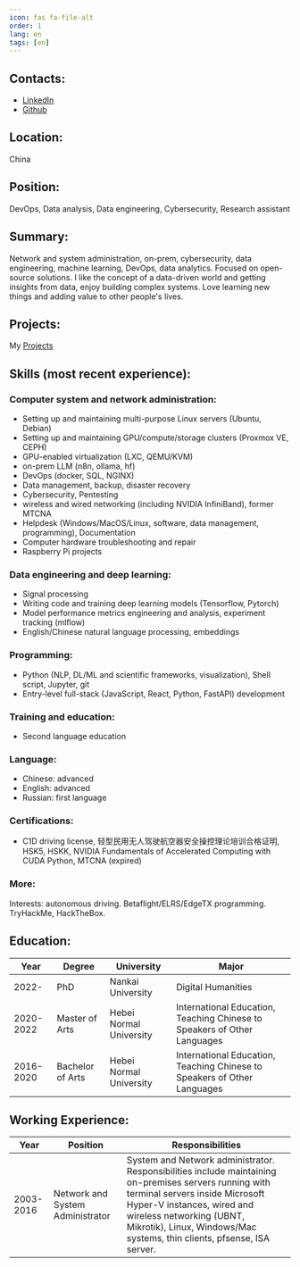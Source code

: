 ```yaml
---
icon: fas fa-file-alt
order: 1
lang: en
tags: [en]
---
```


## Contacts:

- [LinkedIn](https://linkedin.com/in/aleksandrvm)
- [Github](https://github.com/placebeyondtheclouds)

## Location:

China

## Position:

DevOps, Data analysis, Data engineering, Cybersecurity, Research assistant

## Summary:

Network and system administration, on-prem, cybersecurity, data engineering, machine learning, DevOps, data analytics. Focused on open-source solutions. I like the concept of a data-driven world and getting insights from data, enjoy building complex systems. Love learning new things and adding value to other people's lives.

## Projects:

My [Projects](/projects)

## Skills (most recent experience):

### Computer system and network administration:

- Setting up and maintaining multi-purpose Linux servers (Ubuntu, Debian)
- Setting up and maintaining GPU/compute/storage clusters (Proxmox VE, CEPH)
- GPU-enabled virtualization (LXC, QEMU/KVM)
- on-prem LLM (n8n, ollama, hf)
- DevOps (docker, SQL, NGINX)
- Data management, backup, disaster recovery
- Cybersecurity, Pentesting
- wireless and wired networking (including NVIDIA InfiniBand), former MTCNA
- Helpdesk (Windows/MacOS/Linux, software, data management, programming), Documentation
- Computer hardware troubleshooting and repair
- Raspberry Pi projects

### Data engineering and deep learning:

- Signal processing
- Writing code and training deep learning models (Tensorflow, Pytorch)
- Model performance metrics engineering and analysis, experiment tracking (mlflow)
- English/Chinese natural language processing, embeddings

### Programming:

- Python (NLP, DL/ML and scientific frameworks, visualization), Shell script, Jupyter, git
- Entry-level full-stack (JavaScript, React, Python, FastAPI) development

### Training and education:

- Second language education

### Language:

- Chinese: advanced
- English: advanced
- Russian: first language

### Certifications: 

- C1D driving license, 轻型民用无人驾驶航空器安全操控理论培训合格证明, HSK5, HSKK, NVIDIA Fundamentals of Accelerated Computing with CUDA Python, MTCNA (expired)

### More:

Interests: autonomous driving. Betaflight/ELRS/EdgeTX programming. TryHackMe, HackTheBox.

## Education:

| Year      | Degree           | University              | Major                                                                    |
| --------- | ---------------- | ----------------------- | ------------------------------------------------------------------------ |
| 2022-     | PhD              | Nankai University       | Digital Humanities                                                       |
| 2020-2022 | Master of Arts   | Hebei Normal University | International Education, Teaching Chinese to Speakers of Other Languages |
| 2016-2020 | Bachelor of Arts | Hebei Normal University | International Education, Teaching Chinese to Speakers of Other Languages |

## Working Experience:

| Year      | Position                         | Responsibilities                                                                                                                                                                                                                                                            |
| --------- | -------------------------------- | --------------------------------------------------------------------------------------------------------------------------------------------------------------------------------------------------------------------------------------------------------------------------- |
| 2003-2016 | Network and System Administrator | System and Network administrator. Responsibilities include maintaining on-premises servers running with terminal servers inside Microsoft Hyper-V instances, wired and wireless networking (UBNT, Mikrotik), Linux, Windows/Mac systems, thin clients, pfsense, ISA server. |
